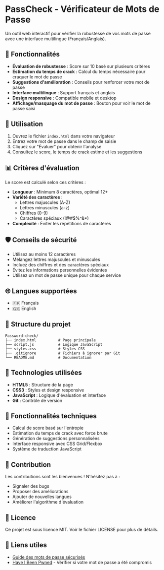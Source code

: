 # PassCheck - Vérificateur de Mots de Passe

Un outil web interactif pour vérifier la robustesse de vos mots de passe avec une interface multilingue (Français/Anglais).

## 🌟 Fonctionnalités

- **Évaluation de robustesse** : Score sur 10 basé sur plusieurs critères
- **Estimation du temps de crack** : Calcul du temps nécessaire pour craquer le mot de passe
- **Suggestions d'amélioration** : Conseils pour renforcer votre mot de passe
- **Interface multilingue** : Support français et anglais
- **Design responsive** : Compatible mobile et desktop
- **Affichage/masquage du mot de passe** : Bouton pour voir le mot de passe saisi

## 🚀 Utilisation

1. Ouvrez le fichier `index.html` dans votre navigateur
2. Entrez votre mot de passe dans le champ de saisie
3. Cliquez sur "Évaluer" pour obtenir l'analyse
4. Consultez le score, le temps de crack estimé et les suggestions

## 📊 Critères d'évaluation

Le score est calculé selon ces critères :
- **Longueur** : Minimum 8 caractères, optimal 12+
- **Variété des caractères** :
  - Lettres majuscules (A-Z)
  - Lettres minuscules (a-z)
  - Chiffres (0-9)
  - Caractères spéciaux (!@#$%^&*)
- **Complexité** : Éviter les répétitions de caractères

## 🛡️ Conseils de sécurité

- Utilisez au moins 12 caractères
- Mélangez lettres majuscules et minuscules
- Incluez des chiffres et des caractères spéciaux
- Évitez les informations personnelles évidentes
- Utilisez un mot de passe unique pour chaque service

## 🌐 Langues supportées

- 🇫🇷 Français
- 🇬🇧 English

## 📁 Structure du projet

```
Password-check/
├── index.html          # Page principale
├── script.js           # Logique JavaScript
├── styles.css          # Styles CSS
├── .gitignore          # Fichiers à ignorer par Git
└── README.md           # Documentation
```

## 🔧 Technologies utilisées

- **HTML5** : Structure de la page
- **CSS3** : Styles et design responsive
- **JavaScript** : Logique d'évaluation et interface
- **Git** : Contrôle de version

## 📝 Fonctionnalités techniques

- Calcul de score basé sur l'entropie
- Estimation du temps de crack avec force brute
- Génération de suggestions personnalisées
- Interface responsive avec CSS Grid/Flexbox
- Système de traduction JavaScript

## 🤝 Contribution

Les contributions sont les bienvenues ! N'hésitez pas à :
- Signaler des bugs
- Proposer des améliorations
- Ajouter de nouvelles langues
- Améliorer l'algorithme d'évaluation

## 📄 Licence

Ce projet est sous licence MIT. Voir le fichier LICENSE pour plus de détails.

## 🔗 Liens utiles

- [Guide des mots de passe sécurisés](https://www.cyber.gc.ca/fr/orientation/bonnes-pratiques-mots-passe)
- [Have I Been Pwned](https://haveibeenpwned.com/) - Vérifier si votre mot de passe a été compromis
